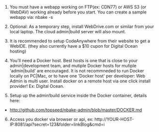 

1. You must have a webapp working on FTP(ex: CDN77) or AWS S3 (or WebDAV) working already before you start. You can create a sample webapp via: nbake -s

2. Optional: As a temporary step, install WebDrive.com or similar from your local laptop. The cloud admin|build server will also mount.

3. It is recommended to setup CodeAnywhere from their website to get a WebIDE. (they also currently have a $10 cupon for Digital Ocean hosting)

4. You'll need a Docker host. Best hosts is one that is close to your admin|development team, and mutiple Docker hosts for mutiple 'admin|build' are encouraged.
It is not recommneded to run Docker locally on PC|Mac, or to have one 'Docker host' per developer: Web Admin is multi user.
Install docker on a remote host via one click install provider! Ex: Digital Ocean.


5. Setup up the admin!build service inside the Docker container, details here:
- http://github.com/topseed/nbake-admin/blob/master/DOCKER.md


6. Access you docker via browser or api, ex:
http://YOUR-HOST-IP:8081/api?secret=123&folder=linkBlog&cmd=i





